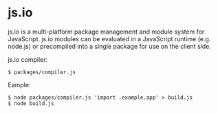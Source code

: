 # js.io

js.io is a multi-platform package management and module system for JavaScript. js.io
modules can be evaluated in a JavaScript runtime (e.g. node.js) or
precompiled into a single package for use on the client side.


js.io compiler:

    $ packages/compiler.js

Eample:

    $ node packages/compiler.js 'import .example.app' > build.js
    $ node build.js
